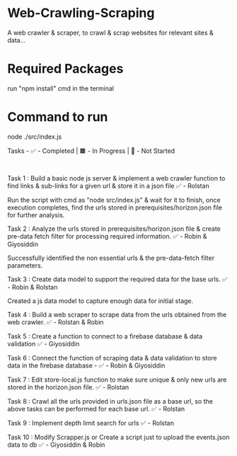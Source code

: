 # Web-Crawling-Scraping

A web crawler & scraper, to crawl & scrap websites for relevant sites & data...

# Required Packages

run "npm install" cmd in the terminal

# Command to run 

node ./src/index.js

Tasks - ✅ - Completed | 🟧 - In Progress | 🔲 - Not Started 

#

Task 1 : Build a basic node js server & implement a web crawler function to find links & sub-links for a given url & store it in a json file ✅ - Rolstan

Run the script with cmd as "node src/index.js" & wait for it to finish, once execution completes, find the urls stored in prerequisites/horizon.json file for further analysis.

Task 2 : Analyze the urls stored in prerequisites/horizon.json file & create pre-data fetch filter for processing required information. ✅ - Robin & Giyosiddin 

Successfully identified the non essential urls & the pre-data-fetch filter parameters.

Task 3 : Create data model to support the required data for the base urls. ✅ - Robin & Rolstan

Created a js data model to capture enough data for initial stage. 

Task 4 : Build a web scraper to scrape data from the urls obtained from the web crawler. ✅ - Rolstan & Robin

Task 5 : Create a function to connect to a firebase database & data validation ✅ - Giyosiddin

Task 6 : Connect the function of scraping data & data validation to store data in the firebase database - ✅ - Robin & Giyosiddin 

Task 7 : Edit store-local.js function to make sure unique & only new urls are stored in the horizon.json file. ✅ - Rolstan

Task 8 : Crawl all the urls provided in urls.json file as a base url, so the above tasks can be performed for each base url. ✅ - Rolstan

Task 9 : Implement depth limit search for urls ✅ - Rolstan

Task 10 : Modify Scrapper.js or Create a script just to upload the events.json data to db ✅ - Giyosiddin & Robin

